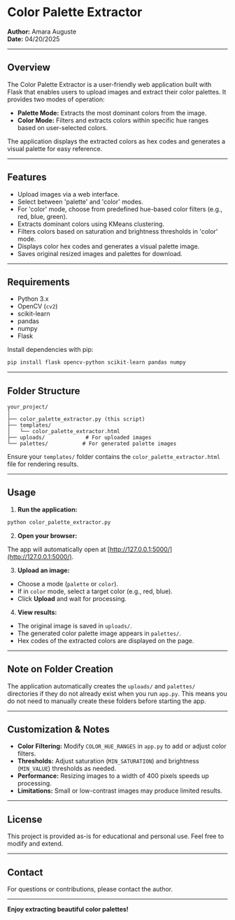 # Color Palette Extractor

**Author:** Amara Auguste  
**Date:** 04/20/2025

---

## Overview

The Color Palette Extractor is a user-friendly web application built with Flask that enables users to upload images and extract their color palettes. It provides two modes of operation:

- **Palette Mode:** Extracts the most dominant colors from the image.
- **Color Mode:** Filters and extracts colors within specific hue ranges based on user-selected colors.

The application displays the extracted colors as hex codes and generates a visual palette for easy reference.

---

## Features

- Upload images via a web interface.
- Select between 'palette' and 'color' modes.
- For 'color' mode, choose from predefined hue-based color filters (e.g., red, blue, green).
- Extracts dominant colors using KMeans clustering.
- Filters colors based on saturation and brightness thresholds in 'color' mode.
- Displays color hex codes and generates a visual palette image.
- Saves original resized images and palettes for download.

---

## Requirements

- Python 3.x
- OpenCV (`cv2`)
- scikit-learn
- pandas
- numpy
- Flask

Install dependencies with pip:

```bash
pip install flask opencv-python scikit-learn pandas numpy
```

---

## Folder Structure

```
your_project/
│
├── color_palette_extractor.py (this script)
├── templates/
│   └── color_palette_extractor.html
├── uploads/             # For uploaded images
└── palettes/           # For generated palette images
```

Ensure your `templates/` folder contains the `color_palette_extractor.html` file for rendering results.

---

## Usage

1. **Run the application:**

```bash
python color_palette_extractor.py
```

2. **Open your browser:**

The app will automatically open at [http://127.0.0.1:5000/](http://127.0.0.1:5000/).

3. **Upload an image:**

- Choose a mode (`palette` or `color`).
- If in `color` mode, select a target color (e.g., red, blue).
- Click **Upload** and wait for processing.

4. **View results:**

- The original image is saved in `uploads/`.
- The generated color palette image appears in `palettes/`.
- Hex codes of the extracted colors are displayed on the page.

---

## Note on Folder Creation

The application automatically creates the `uploads/` and `palettes/` directories if they do not already exist when you run `app.py`. This means you do not need to manually create these folders before starting the app.

---

## Customization & Notes

- **Color Filtering:** Modify `COLOR_HUE_RANGES` in `app.py` to add or adjust color filters.
- **Thresholds:** Adjust saturation (`MIN_SATURATION`) and brightness (`MIN_VALUE`) thresholds as needed.
- **Performance:** Resizing images to a width of 400 pixels speeds up processing.
- **Limitations:** Small or low-contrast images may produce limited results.

---

## License

This project is provided as-is for educational and personal use. Feel free to modify and extend.

---

## Contact

For questions or contributions, please contact the author.

---

**Enjoy extracting beautiful color palettes!**
